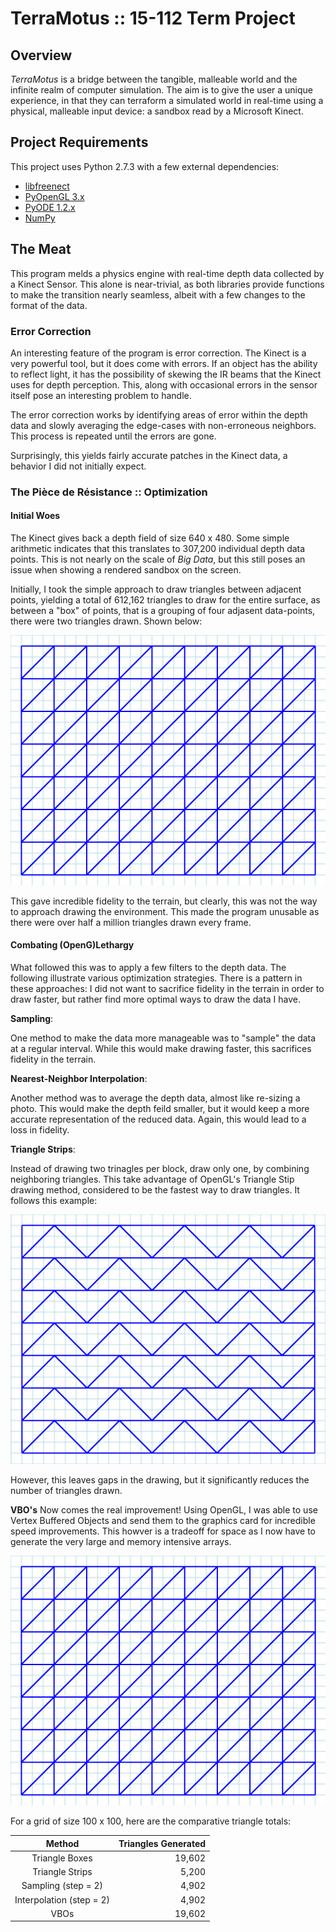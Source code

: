 # TerraMotus :: 15-112 Term Project

## Overview
_TerraMotus_ is a bridge between the tangible, malleable world and the infinite
realm of computer simulation. The aim is to give the user a unique experience,
in that they can terraform a simulated world in real-time using a physical,
malleable input device: a sandbox read by a Microsoft Kinect.

## Project Requirements
This project uses Python 2.7.3 with a few external dependencies:
* [libfreenect](https://github.com/OpenKinect/libfreenect)
* [PyOpenGL 3.x](http://pyopengl.sourceforge.net/)
* [PyODE 1.2.x](http://pyode.sourceforge.net/)
* [NumPy](http://www.numpy.org/)

## The Meat
This program melds a physics engine with real-time depth data collected by a
Kinect Sensor. This alone is near-trivial, as both libraries provide functions
to make the transition nearly seamless, albeit with a few changes to the format
of the data.

### Error Correction
An interesting feature of the program is error correction. The Kinect is a very
powerful tool, but it does come with errors. If an object has the ability to
reflect light, it has the possibility of skewing the IR beams that the Kinect
uses for depth perception. This, along with occasional errors in the sensor
itself pose an interesting problem to handle.

The error correction works by identifying areas of error within the depth data
and slowly averaging the edge-cases with non-erroneous neighbors. This process
is repeated until the errors are gone.

Surprisingly, this yields fairly accurate patches in the Kinect data, a behavior
I did not initially expect.

### The Pièce de Résistance :: Optimization

#### Initial Woes
The Kinect gives back a depth field of size 640 x 480. Some simple arithmetic
indicates that this translates to 307,200 individual depth data points. This is
not nearly on the scale of _Big Data_, but this still poses an issue when
showing a rendered sandbox on the screen.

Initially, I took the simple approach to draw triangles between adjacent points,
yielding a total of 612,162 triangles to draw for the entire surface, as between
a "box" of points, that is a grouping of four adjasent data-points, there were
two triangles drawn. Shown below:

![Initial Approach](https://github.com/Alex4913/TerraMotus/blob/master/media/images/tri-boxes.png?raw=true)

This gave incredible fidelity to the terrain, but clearly, this was not the way
to approach drawing the environment. This made the program unusable as there 
were over half a million triangles drawn every frame.

#### Combating (OpenG)Lethargy
What followed this was to apply a few filters to the depth data. The following
illustrate various optimization strategies. There is a pattern in these
approaches: I did not want to sacrifice fidelity in the terrain in order to draw
faster, but rather find more optimal ways to draw the data I have.

__Sampling__:

One method to make the data more manageable was to "sample" the data at a 
regular interval. While this would make drawing faster, this sacrifices
fidelity in the terrain.

__Nearest-Neighbor Interpolation__:

Another method was to average the depth data, almost like re-sizing a photo. 
This would make the depth feild smaller, but it would keep a more accurate 
representation of the reduced data. Again, this would lead to a loss in 
fidelity.

__Triangle Strips__:

Instead of drawing two trinagles per block, draw only one, by combining
neighboring triangles. This take advantage of OpenGL's Triangle Stip drawing
method, considered to be the fastest way to draw triangles.
It follows this example:

![Triangle Strips](https://github.com/Alex4913/TerraMotus/blob/master/media/images/tri-strip.png?raw=true)

However, this leaves gaps in the drawing, but it significantly reduces the
number of triangles drawn.

__VBO's__
Now comes the real improvement! Using OpenGL, I was able to use Vertex Buffered Objects and send them to the graphics card for incredible speed improvements. This howver is a tradeoff for space as I now have to generate the very large and memory intensive arrays.

![Efficiency!](https://github.com/Alex4913/TerraMotus/blob/master/media/images/tri-boxes.png?raw=true)

For a grid of size 100 x 100, here are the comparative triangle totals:

|          Method          | Triangles Generated |
|:------------------------:| -------------------:|
| Triangle Boxes           |              19,602 |
| Triangle Strips          |               5,200 |
| Sampling (step = 2)      |               4,902 |
| Interpolation (step = 2) |               4,902 |
| VBOs                     |              19,602 |
